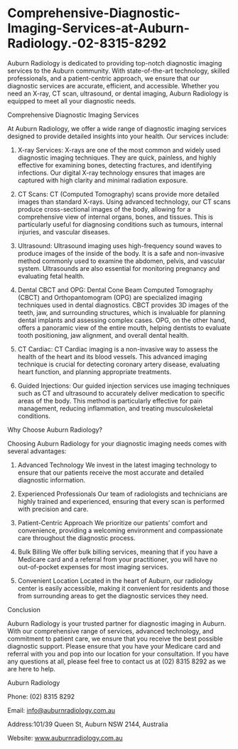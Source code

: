 # Comprehensive-Diagnostic-Imaging-Services-at-Auburn-Radiology.-02-8315-8292
Auburn Radiology is dedicated to providing top-notch diagnostic imaging services to the Auburn community. With state-of-the-art technology, skilled professionals, and a patient-centric approach, we ensure that our diagnostic services are accurate, efficient, and accessible. Whether you need an X-ray, CT scan, ultrasound, or dental imaging, Auburn Radiology is equipped to meet all your diagnostic needs.

Comprehensive Diagnostic Imaging Services

At Auburn Radiology, we offer a wide range of diagnostic imaging services designed to provide detailed insights into your health. Our services include:

1. X-ray Services: X-rays are one of the most common and widely used diagnostic imaging techniques. They are quick, painless, and highly effective for examining bones, detecting fractures, and identifying infections. Our digital X-ray technology ensures that images are captured with high clarity and minimal radiation exposure.

2. CT Scans: CT (Computed Tomography) scans provide more detailed images than standard X-rays. Using advanced technology, our CT scans produce cross-sectional images of the body, allowing for a comprehensive view of internal organs, bones, and tissues. This is particularly useful for diagnosing conditions such as tumours, internal injuries, and vascular diseases.

3. Ultrasound: Ultrasound imaging uses high-frequency sound waves to produce images of the inside of the body. It is a safe and non-invasive method commonly used to examine the abdomen, pelvis, and vascular system. Ultrasounds are also essential for monitoring pregnancy and evaluating fetal health.

4. Dental CBCT and OPG: Dental Cone Beam Computed Tomography (CBCT) and Orthopantomogram (OPG) are specialized imaging techniques used in dental diagnostics. CBCT provides 3D images of the teeth, jaw, and surrounding structures, which is invaluable for planning dental implants and assessing complex cases. OPG, on the other hand, offers a panoramic view of the entire mouth, helping dentists to evaluate tooth positioning, jaw alignment, and overall dental health.

5. CT Cardiac: CT Cardiac imaging is a non-invasive way to assess the health of the heart and its blood vessels. This advanced imaging technique is crucial for detecting coronary artery disease, evaluating heart function, and planning appropriate treatments.

6. Guided Injections: Our guided injection services use imaging techniques such as CT and ultrasound to accurately deliver medication to specific areas of the body. This method is particularly effective for pain management, reducing inflammation, and treating musculoskeletal conditions.

Why Choose Auburn Radiology?

Choosing Auburn Radiology for your diagnostic imaging needs comes with several advantages:

1. Advanced Technology We invest in the latest imaging technology to ensure that our patients receive the most accurate and detailed diagnostic information.

2. Experienced Professionals Our team of radiologists and technicians are highly trained and experienced, ensuring that every scan is performed with precision and care.

3. Patient-Centric Approach We prioritize our patients’ comfort and convenience, providing a welcoming environment and compassionate care throughout the diagnostic process.

4. Bulk Billing We offer bulk billing services, meaning that if you have a Medicare card and a referral from your practitioner, you will have no out-of-pocket expenses for most imaging services.

5. Convenient Location Located in the heart of Auburn, our radiology center is easily accessible, making it convenient for residents and those from surrounding areas to get the diagnostic services they need.

Conclusion

Auburn Radiology is your trusted partner for diagnostic imaging in Auburn. With our comprehensive range of services, advanced technology, and commitment to patient care, we ensure that you receive the best possible diagnostic support. Please ensure that you have your Medicare card and referral with you and pop into our location for your consultation. If you have any questions at all, please feel free to contact us at (02) 8315 8292  as we are here to help.

Auburn Radiology

Phone: (02) 8315 8292

Email: info@auburnradiology.com.au

Address:101/39 Queen St, Auburn NSW 2144, Australia

Website: www.auburnradiology.com.au 
